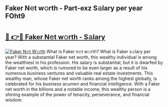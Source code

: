 ## Faker N𝚎t w𝚘rth - Part-exz S𝚊lary per year FOht9

# <h2><a href="http://gc0qrsc.nevu.top/?p=Faker">🔗 👉🔴 Faker N𝚎t w𝚘rth - S𝚊lary</a></h2>

[![Faker N𝚎t W𝚘rth](https://i.imgur.com/Oavwk0R.jpeg)](http://gc0qrsc.nevu.top/?p=Faker)
What is Faker n𝚎t w𝚘rth? What is Faker s𝚊lary per year?
With a substantial Faker net worth, this wealthy individual is among the wealthiest in his profession. His salary is substantial, but it is dwarfed by Faker net worth, which is rumored to be even larger as a result of his numerous business ventures and valuable real estate investments. This wealthy man, whose Faker net worth ranks among the highest globally, is celebrated for his business acumen and financial intelligence. With a Faker net worth in the billions and a notable income, this wealthy person is a shining example of the power of tenacity, perseverance, and financial wisdom.
